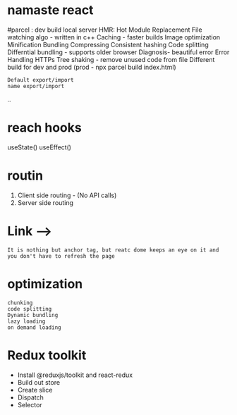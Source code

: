 # namaste react

#parcel :
    dev build
    local server
    HMR: Hot Module Replacement
    File watching algo - written in c++
    Caching - faster builds
    Image optimization
    Minification
    Bundling
    Compressing
    Consistent hashing
    Code splitting
    Differntial bundling - supports older browser
    Diagnosis- beautiful error
    Error Handling
    HTTPs
    Tree shaking - remove unused code from file
    Different build for dev and prod (prod - npx parcel build index.html)


    Default export/import
    name export/import
..
# reach hooks
useState()
useEffect()

# routin
1. Client side routing - (No API calls)
2. Server side routing

# Link -->
    It is nothing but anchor tag, but reatc dome keeps an eye on it and you don't have to refresh the page

# optimization
    chunking
    code splitting
    Dynamic bundling
    lazy loading
    on demand loading

# Redux toolkit
 - Install @reduxjs/toolkit and react-redux
 - Build out store
 - Create slice
 - Dispatch
 - Selector

